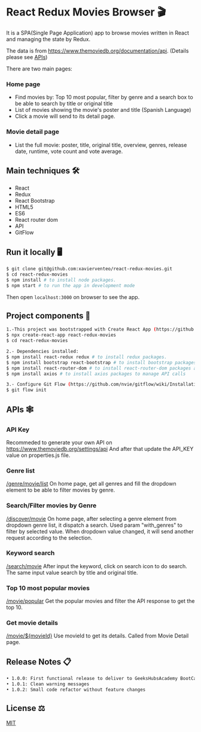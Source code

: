 
# React Redux Movies Browser 🎬

It is a SPA(Single Page Application) app to browse movies written in React and managing the state by Redux.

The data is from https://www.themoviedb.org/documentation/api. (Details please see [APIs](#APIs))

There are two main pages:

### Home page
- Find movies by: Top 10 most popular, filter by genre and a search box to be able to search by title or original title
- List of movies showing the movie's poster and title (Spanish Language)
- Click a movie will send to its detail page.

### Movie detail page
- List the full movie: poster, title, original title, overview, genres, release date, runtime, vote count and vote average.

## Main techniques 🛠
- React
- Redux
- React Bootstrap
- HTML5 
- ES6
- React router dom
- API 
- GitFlow

## Run it locally 🖥
```bash
$ git clone git@github.com:xavierventeo/react-redux-movies.git
$ cd react-redux-movies
$ npm install # to install node packages.
$ npm start # to run the app in development mode
```
Then open `localhost:3000` on browser to see the app.

## Project components 📙
```bash
1.-This project was bootstrapped with Create React App (https://github.com/facebook/create-react-app).
$ npx create-react-app react-redux-movies
$ cd react-redux-movies

2.- Dependencies installed:
$ npm install react-redux redux # to install redux packages.
$ npm install bootstrap react-bootstrap # to install bootstrap packages.
$ npm install react-router-dom # to install react-router-dom packages and manage navegation 
$ npm install axios # to install axios packages to manage API calls 

3.- Configure Git Flow (https://github.com/nvie/gitflow/wiki/Installation)
$ git flow init

```

## <a name="APIs">APIs</a> 🕸

### API Key
Recommeded to generate your own API on https://www.themoviedb.org/settings/api
And after that update the API_KEY value on properties.js file.

### Genre list
[/genre/movie/list](https://developers.themoviedb.org/3/genres/get-movie-list)
On home page, get all genres and fill the dropdown element to be able to filter movies by genre.

### Search/Filter movies by Genre
[/discover/movie](https://developers.themoviedb.org/3/discover/movie-discover)
On home page, after selecting a genre element from dropdown genre list, it dispatch a search. Used param "with_genres" to filter by selected value. 
When dropdown value changed, it will send another request according to the selection.

### Keyword search
[/search/movie](https://developers.themoviedb.org/3/search/search-movies)
After input the keyword, click on search icon to do search. The same input value search by title and original title.

### Top 10 most popular movies
[/movie/popular](https://developers.themoviedb.org/3/movies/get-popular-movies)
Get the popular movies and filter the API response to get the top 10.

### Get movie details
[/movie/${movieId}](https://developers.themoviedb.org/3/movies/get-movie-details)
Use movieId to get its details. Called from Movie Detail page.


## Release Notes 📋
```bash
• 1.0.0: First functional release to deliver to GeeksHubsAcademy BootCamp
• 1.0.1: Clean warning messages
• 1.0.2: Small code refactor without feature changes
```

## License ⚖️
[MIT](https://choosealicense.com/licenses/mit/)

